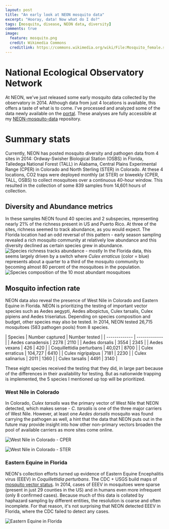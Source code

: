 ```yaml
---
layout: post
title: "An early look at NEON mosquito data"
excerpt: "Hooray, data! Now what do I do?"
tags: [mosquito, disease, NEON data, diversity]
comments: true
image:
  feature: mosquito.png
  credit: Wikimedia Commons
  creditlink: https://commons.wikimedia.org/wiki/File:Mosquito_female.svg
---
```


# National Ecological Observatory Network
At NEON, we've just released some early mosquito data collected by the observatory in 2014. Although data from just 4 locations is available, this offers a taste of what is to come. I've processed and analyzed some of the data newly available on the [portal](http://data.neonscience.org). These analyses are fully accessible at my [NEON-mosquito-data](//github.com/klevan/NEON-mosquito-data) repository. 

# Summary stats
Currently, NEON has posted mosquito diversity and pathogen data from 4 sites in 2014: Ordway-Swisher Biological Station (OSBS) in Florida, Talledega National Forest (TALL) in Alabama, Central Plains Experimental Range (CPER) in Colorado and North Sterling (STER) in Colorado. At these 4 locations, CO2 traps were deployed monthly (at STER) or biweekly (CPER, TALL, OSBS) to collect mosquitoes over a continuous 40-hour window. This resulted in the collection of some 839 samples from 14,601 hours of collection.

## Diversity and Abundance metrics
In these samples NEON found 40 species and 2 subspecies, representing nearly 21% of the richness present in US and Puerto Rico. At three of the sites, richness seemed to track abundance, as you would expect. The Florida location had an odd reversal of this pattern - early season sampling revealed a rich mosquito community at relatively low abundance and this diversity declined as certain species grew in abundance.
![Species richness tracks abundance - mostly](//klevan.github.io/images/rfigs/NEON_mosquito_abundRich.png)
In the Florida data, this seems largely driven by a switch where *Culex erraticus* (color = blue) represents about a quarter to a third of the mosquito community to becoming almost 80 percent of the mosquitoes in the population.
![Species composition of the 10 most abundant mosquitoes](//klevan.github.io/images/rfigs/NEON_mosquito_spp_comp.png)

## Mosquito infection rate
NEON data also reveal the presence of West Nile in Colorado and Eastern Equine in Florida. NEON is prioritizing the testing of important vector species such as Aedes aegypti, Aedes albopictus, Culex tarsalis, Culex pipiens and Aedes triseriatus. Depending on species composition and budget, other species may also be tested. In 2014, NEON tested 26,715 mosquitoes (583 pathogen pools) from 8 species.

| Species  | Number captured | Number tested |
| ------------- | ------------- |
| Aedes canadensis | 2278 | 2110 |
| Aedes dorsalis | 3554 | 2345 |
| Aedes vexans | 426 | 420 |
| Coquillettidia perturbans | 40,021 | 8700 |
| Culex erraticus | 104,727 | 6410 |
| Culex nigripalpus | 7181 | 2230 |
| Culex salinarius | 2011 | 1360 |
| Culex tarsalis | 4491 | 3140 |

These eight species received the testing that they did, in large part because of the differences in their availability for testing. But as nationwide trapping is implemented, the 5 species I mentioned up top will be prioritized.

### West Nile in Colorado
In Colorado, *Culex tarsalis* was the primary vector of West Nile that NEON detected, which makes sense - *C. tarsalis* is one of the three major carriers of West Nile. However, at least one *Aedes dorsalis* mosquito was found carrying the pathogen as well, a hint that the data that NEON puts out in the future may provide insight into how other non-primary vectors broaden the pool of available carriers as more sites come online. 

![West Nile in Colorado - CPER](//klevan.github.io/images/rfigs/NEON_mosquito_CPER.png)

![West Nile in Colorado - STER](//klevan.github.io/images/rfigs/NEON_mosquito_STER.png)

### Eastern Equine in Florida
NEON's collection efforts turned up evidence of Eastern Equine Encephalitis virus (EEEV) in *Coquillettidia perturbans*. The CDC + USGS build maps of [mosquito vector status](http://diseasemaps.usgs.gov/mapviewer/). In 2014, cases of EEEV in mosquitoes were sparse (present in just 29 counties in the US) and in humans even more infrequent (only 8 confirmed cases). Because much of this data is collated by haphazard sampling by different entities, the resolution is coarse and often incomplete. For that reason, it's not surprising that NEON detected EEEV in Florida, where the CDC failed to detect any cases. 

![Eastern Equine in Florida](//klevan.github.io/images/rfigs/NEON_mosquito_OSBS.png)